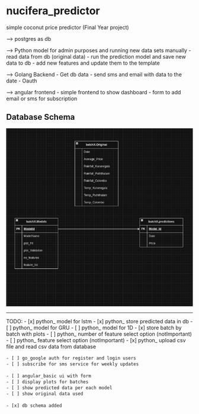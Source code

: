 # nucifera_predictor
simple coconut price predictor (Final Year project)

--> postgres as db

--> Python model for admin purposes and running new data sets manually
    - read data from db (original data)
    - run the prediction model and save new data to db
    - add new features and update them to the template

--> Golang Backend
    - Get db data
    - send sms and email with data to the date
    - Oauth

--> angular frontend
    - simple frontend to show dashboard
    - form to add email or sms for subscription 

## Database Schema
![alt text](https://github.com/kasunJKD/nucifera_predictor/blob/main/docs/dbSchema.png "Db schema")

--- 

TODO:
    - [x] python_ model for lstm
    - [x] python_ store predicted data in db
    - [ ] python_ model for GRU
    - [ ] python_ model for 1D
    - [x] store batch by batch with plots
    - [ ] python_ number of feature select option (notImportant)
    - [ ] python_ feature select option (notImportant)
    - [x] python_ upload csv file and read csv data from database 

    - [ ] go_google auth for register and login users
    - [ ] subscribe for sms service for weekly updates

    - [ ] angular_basic ui with form
    - [ ] display plots for batches 
    - [ ] show predicted data per each model
    - [ ] show original data used 

    - [x] db schema added
